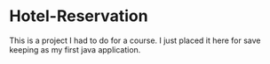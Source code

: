 # Hotel-Reservation
This is a project I had to do for a course. I just placed it here for save keeping as my first java application.
